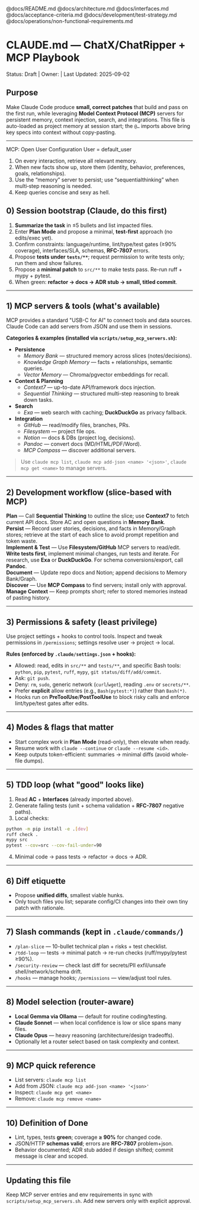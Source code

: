 @docs/README.md
@docs/architecture.md
@docs/interfaces.md
@docs/acceptance-criteria.md
@docs/development/test-strategy.md
@docs/operations/non-functional-requirements.md

# CLAUDE.md — ChatX/ChatRipper + MCP Playbook
Status: Draft | Owner: <TBD> | Last Updated: 2025-09-02

## Purpose
Make Claude Code produce **small, correct patches** that build and pass on the first run, while leveraging **Model Context Protocol (MCP)** servers for persistent memory, context injection, search, and integrations. This file is auto-loaded as project memory at session start; the `@…` imports above bring key specs into context without copy-pasting.

---

MCP: Open User Configuration
User = default_user

1. On every interaction, retrieve all relevant memory.
2. When new facts show up, store them (identity, behavior, preferences, goals, relationships).
3. Use the “memory” server to persist; use “sequentialthinking” when multi‑step reasoning is needed.
4. Keep queries concise and sexy as hell.


## 0) Session bootstrap (Claude, do this first)
1. **Summarize the task** in ≤5 bullets and list impacted files.
2. Enter **Plan Mode** and propose a minimal, **test-first** approach (no edits/exec yet).
3. Confirm constraints: language/runtime, lint/type/test gates (≥90% coverage), interfaces/SLA, schemas, **RFC-7807** errors.
4. Propose **tests under `tests/**`**; request permission to write tests only; run them and show failures.
5. Propose a **minimal patch** to `src/**` to make tests pass. Re-run ruff + mypy + pytest.
6. When green: **refactor → docs → ADR stub → small, titled commit**.

---

## 1) MCP servers & tools (what's available)
MCP provides a standard "USB-C for AI" to connect tools and data sources. Claude Code can add servers from JSON and use them in sessions.

**Categories & examples (installed via `scripts/setup_mcp_servers.sh`):**
- **Persistence**
  - *Memory Bank* — structured memory across slices (notes/decisions).
  - *Knowledge Graph Memory* — facts + relationships, semantic queries.
  - *Vector Memory* — Chroma/pgvector embeddings for recall.
- **Context & Planning**
  - *Context7* — up-to-date API/framework docs injection.
  - *Sequential Thinking* — structured multi-step reasoning to break down tasks.
- **Search**
  - *Exa* — web search with caching; **DuckDuckGo** as privacy fallback.
- **Integration**
  - *GitHub* — read/modify files, branches, PRs.
  - *Filesystem* — project file ops.
  - *Notion* — docs & DBs (project log, decisions).
  - *Pandoc* — convert docs (MD/HTML/PDF/Word).
  - *MCP Compass* — discover additional servers.

> Use `claude mcp list`, `claude mcp add-json <name> '<json>'`, `claude mcp get <name>` to manage servers.

---

## 2) Development workflow (slice-based with MCP)
**Plan** — Call **Sequential Thinking** to outline the slice; use **Context7** to fetch current API docs. Store AC and open questions in **Memory Bank**.  
**Persist** — Record user stories, decisions, and facts in Memory/Graph stores; retrieve at the start of each slice to avoid prompt repetition and token waste.  
**Implement & Test** — Use **Filesystem/GitHub** MCP servers to read/edit. **Write tests first**, implement minimal changes, run tests and iterate. For research, use **Exa** or **DuckDuckGo**. For schema conversions/export, call **Pandoc**.  
**Document** — Update repo docs and Notion; append decisions to Memory Bank/Graph.  
**Discover** — Use **MCP Compass** to find servers; install only with approval.  
**Manage Context** — Keep prompts short; refer to stored memories instead of pasting history.

---

## 3) Permissions & safety (least privilege)
Use project settings + hooks to control tools. Inspect and tweak permissions in `/permissions`; settings resolve user → project → local.

**Rules (enforced by `.claude/settings.json` + hooks):**
- Allowed: read, edits in `src/**` and `tests/**`, and specific Bash tools: `python`, `pip`, `pytest`, `ruff`, `mypy`, `git status/diff/add/commit`.
- Ask: `git push`.
- Deny: `rm`, `sudo`, generic network (`curl`/`wget`), reading `.env` or `secrets/**`.
- Prefer **explicit** allow entries (e.g., `Bash(pytest:*)`) rather than `Bash(*)`.
- Hooks run on **PreToolUse**/**PostToolUse** to block risky calls and enforce lint/type/test gates after edits.

---

## 4) Modes & flags that matter
- Start complex work in **Plan Mode** (read-only), then elevate when ready.  
- Resume work with `claude --continue` or `claude --resume <id>`.  
- Keep outputs token-efficient: summaries → minimal diffs (avoid whole-file dumps).

---

## 5) TDD loop (what "good" looks like)
1) Read **AC** + **Interfaces** (already imported above).  
2) Generate failing tests (unit + schema validation + **RFC-7807** negative paths).  
3) Local checks:
```bash
python -m pip install -e .[dev]
ruff check .
mypy src
pytest --cov=src --cov-fail-under=90
```
4) Minimal code → pass tests → refactor → docs → ADR.

---

## 6) Diff etiquette
- Propose **unified diffs**, smallest viable hunks.  
- Only touch files you list; separate config/CI changes into their own tiny patch with rationale.

---

## 7) Slash commands (kept in `.claude/commands/`)
- `/plan-slice` — 10-bullet technical plan + risks + test checklist.  
- `/tdd-loop` — tests → minimal patch → re-run checks (ruff/mypy/pytest ≥90%).  
- `/security-review` — check last diff for secrets/PII exfil/unsafe shell/network/schema drift.  
- `/hooks` — manage hooks; `/permissions` — view/adjust tool rules.

---

## 8) Model selection (router-aware)
- **Local Gemma via Ollama** — default for routine coding/testing.  
- **Claude Sonnet** — when local confidence is low or slice spans many files.  
- **Claude Opus** — heavy reasoning (architecture/design tradeoffs).  
- Optionally let a router select based on task complexity and context.

---

## 9) MCP quick reference
- List servers: `claude mcp list`  
- Add from JSON: `claude mcp add-json <name> '<json>'`  
- Inspect: `claude mcp get <name>`  
- Remove: `claude mcp remove <name>`

---

## 10) Definition of Done
- Lint, types, tests **green**; coverage **≥ 90%** for changed code.  
- JSON/HTTP **schemas valid**; errors are **RFC-7807** problem+json.  
- Behavior documented; ADR stub added if design shifted; commit message is clear and scoped.

---

## Updating this file
Keep MCP server entries and env requirements in sync with `scripts/setup_mcp_servers.sh`. Add new servers only with explicit approval.
